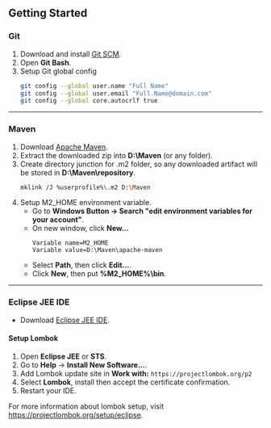 ## Getting Started

### Git
1. Download and install [Git SCM](https://git-scm.com/downloads).
2. Open **Git Bash**.
3. Setup Git global config
	```bash
	git config --global user.name "Full Name"
	git config --global user.email "Full.Name@domain.com"
	git config --global core.autocrlf true
	```
---

### Maven
1. Download [Apache Maven](http://maven.apache.org/download.cgi).
2. Extract the downloaded zip into **D:\Maven** (or any folder).
3. Create directory junction for .m2 folder, so any downloaded artifact will be stored in **D:\Maven\repository**.
	```bash
	mklink /J %userprofile%\.m2 D:\Maven
	```
4. Setup M2_HOME environment variable.
	- Go to **Windows Button -> Search "edit environment variables for your account"**.
	- On new window, click **New...**
		```properties
		Variable name=M2_HOME
		Variable value=D:\Maven\apache-maven
		```
	- Select **Path**, then click **Edit...**.
	- Click **New**, then put **%M2_HOME%\bin**.
---

### Eclipse JEE IDE
- Download [Eclipse JEE IDE](https://www.eclipse.org/downloads/packages).

#### Setup Lombok
1. Open **Eclipse JEE** or **STS**.
2. Go to **Help** -> **Install New Software...**.
3. Add Lombok update site in **Work with:** `https://projectlombok.org/p2`
4. Select **Lombok**, install then accept the certificate confirmation.
5. Restart your IDE.

For more information about lombok setup, visit https://projectlombok.org/setup/eclipse.